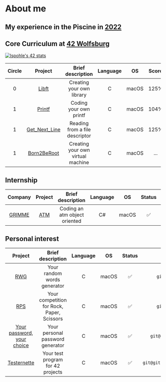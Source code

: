 # About me

## My experience in the Piscine in [2022](https://de.linkedin.com/posts/42wolfsburg_meet-the-pisciners-of-42-wolfsburg-lea-activity-7001888943784787968-BH_N)

## Core Curriculum at [42 Wolfsburg](https://42wolfsburg.de/)

[![lspohle's 42 stats](https://badge42.vercel.app/api/v2/clc39o9vg00590flgbemnvaab/stats?cursusId=21&coalitionId=150)](https://github.com/JaeSeoKim/badge42) 

| Circle | Project |  Brief description  | Language | OS | Score   |Status | `git clone` with SSH Key |
|:------:|:-------:|:--------------------------:|:--------:|:--------:|:--:|:------:|:-----:|
| 0      | [Libft](https://github.com/lspohle/libft)   | Creating your own library | C        | macOS| 125%  |  ✅| `git@github.com:lspohle/42_libft.git`|
| 1      | [Printf](https://github.com/lspohle/ft_printf)  |Coding your own printf | C        | macOS|104%      |  ✅| `git@github.com:lspohle/42_printf.git`|
| 1      | [Get_Next_Line](https://github.com/lspohle/42_get_next_line/tree/main)  |Reading from a file descriptor                 | C        | macOS|125%      |  ✅|`git@github.com:lspohle/42_get_next_line.git`|
| 1      | [Born2BeRoot](https://github.com/lspohle/42_born2beroot)  |Creating your own virtual machine      | C        | macOS|...      |  ↻|`git@github.com:lspohle/42_born2beroot.git`|

## Internship

| Company | Project       |         Brief description      |  Language | OS |  Status |`git clone` with SSH Key |
|:-------:|:-------------:|:------------------------------:|:--------:|:--------:|:--:|:------:|
|[GRIMME](https://grimme.com/de)   |[ATM](https://github.com/lspohle/atm)            |Coding an atm object oriented   | C#       | macOS|✅      |`git@github.com:lspohle/GRIMME_atm.git`|

## Personal interest

| Project       |         Brief description      | Language | OS |  Status | `git clone` with SSH Key |
|:-------------:|:------------------------------:|:--------:|:--------:|:--:|:------:|
|[RWG](https://github.com/lspohle/random_words_generator)|Your random words generator |  C        | macOS|✅      |`git@github.com:lspohle/PRIVATE_rwg.git`|
|[RPS](https://github.com/lspohle/PRIVATE_rps)|Your competition for Rock, Paper, Scissors | C        | macOS|✅      | `git@github.com:lspohle/PRIVATE_rps.git`|
|[Your password, your choice](https://github.com/lspohle/PRIVATE_password)|Your personal password generator |C        | macOS|✅      |`git@github.com:lspohle/PRIVATE_password.git`| 
|[Testernette](https://github.com/lspohle/42_testernette)|Your test program for 42 projects | C        | macOS|✅      |`git@github.com:lspohle/PRIVATE_testernette_42.git`|
